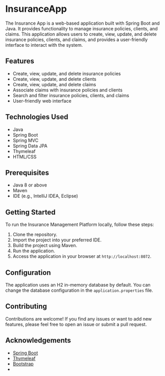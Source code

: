 # InsuranceApp

The Insurance App is a web-based application built with Spring Boot and Java. It provides functionality to manage insurance policies, clients, and claims. This application allows users to create, view, update, and delete insurance policies, clients, and claims, and provides a user-friendly interface to interact with the system.

## Features

- Create, view, update, and delete insurance policies
- Create, view, update, and delete clients
- Create, view, update, and delete claims
- Associate claims with insurance policies and clients
- Search and filter insurance policies, clients, and claims
- User-friendly web interface

## Technologies Used

- Java
- Spring Boot
- Spring MVC
- Spring Data JPA
- Thymeleaf
- HTML/CSS

## Prerequisites

- Java 8 or above
- Maven
- IDE (e.g., IntelliJ IDEA, Eclipse)

## Getting Started

To run the Insurance Management Platform locally, follow these steps:

1. Clone the repository.
2. Import the project into your preferred IDE.
3. Build the project using Maven.
4. Run the application.
5. Access the application in your browser at `http://localhost:8072`.

## Configuration

The application uses an H2 in-memory database by default. You can change the database configuration in the `application.properties` file.

## Contributing

Contributions are welcome! If you find any issues or want to add new features, please feel free to open an issue or submit a pull request.

## Acknowledgements

- [Spring Boot](https://spring.io/projects/spring-boot)
- [Thymeleaf](https://www.thymeleaf.org/)
- [Bootstrap](https://getbootstrap.com/)
- 
